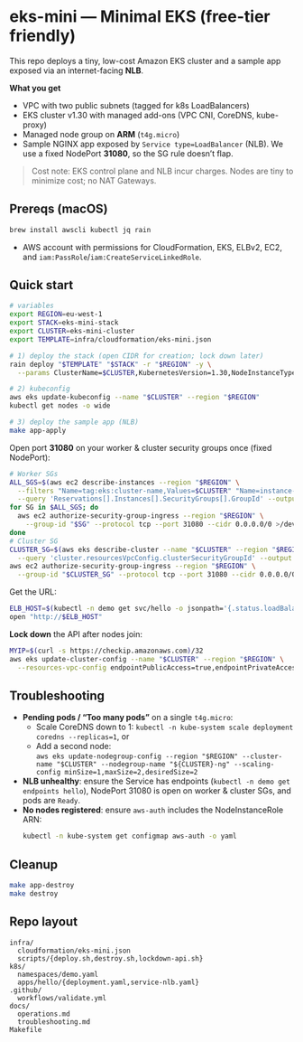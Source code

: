 # eks-mini — Minimal EKS (free-tier friendly)

This repo deploys a tiny, low-cost Amazon EKS cluster and a sample app exposed via an internet-facing **NLB**.

**What you get**
- VPC with two public subnets (tagged for k8s LoadBalancers)
- EKS cluster v1.30 with managed add-ons (VPC CNI, CoreDNS, kube-proxy)
- Managed node group on **ARM** (`t4g.micro`)
- Sample NGINX app exposed by `Service type=LoadBalancer` (NLB). We use a fixed NodePort **31080**, so the SG rule doesn’t flap.

> Cost note: EKS control plane and NLB incur charges. Nodes are tiny to minimize cost; no NAT Gateways.

## Prereqs (macOS)

```bash
brew install awscli kubectl jq rain
```

- AWS account with permissions for CloudFormation, EKS, ELBv2, EC2, and `iam:PassRole`/`iam:CreateServiceLinkedRole`.

## Quick start

```bash
# variables
export REGION=eu-west-1
export STACK=eks-mini-stack
export CLUSTER=eks-mini-cluster
export TEMPLATE=infra/cloudformation/eks-mini.json

# 1) deploy the stack (open CIDR for creation; lock down later)
rain deploy "$TEMPLATE" "$STACK" -r "$REGION" -y \
  --params ClusterName=$CLUSTER,KubernetesVersion=1.30,NodeInstanceType=t4g.micro,DesiredSize=2,MinSize=1,MaxSize=2,NodeVolumeSizeGiB=20,PublicAccessCidrs=0.0.0.0/0

# 2) kubeconfig
aws eks update-kubeconfig --name "$CLUSTER" --region "$REGION"
kubectl get nodes -o wide

# 3) deploy the sample app (NLB)
make app-apply
```

Open port **31080** on your worker & cluster security groups once (fixed NodePort):

```bash
# Worker SGs
ALL_SGS=$(aws ec2 describe-instances --region "$REGION" \
  --filters "Name=tag:eks:cluster-name,Values=$CLUSTER" "Name=instance-state-name,Values=running" \
  --query 'Reservations[].Instances[].SecurityGroups[].GroupId' --output text | tr '\t' '\n' | sort -u)
for SG in $ALL_SGS; do
  aws ec2 authorize-security-group-ingress --region "$REGION" \
    --group-id "$SG" --protocol tcp --port 31080 --cidr 0.0.0.0/0 >/dev/null 2>&1 || true
done
# Cluster SG
CLUSTER_SG=$(aws eks describe-cluster --name "$CLUSTER" --region "$REGION" \
  --query 'cluster.resourcesVpcConfig.clusterSecurityGroupId' --output text)
aws ec2 authorize-security-group-ingress --region "$REGION" \
  --group-id "$CLUSTER_SG" --protocol tcp --port 31080 --cidr 0.0.0.0/0 >/dev/null 2>&1 || true
```

Get the URL:
```bash
ELB_HOST=$(kubectl -n demo get svc/hello -o jsonpath='{.status.loadBalancer.ingress[0].hostname}')
open "http://$ELB_HOST"
```

**Lock down** the API after nodes join:
```bash
MYIP=$(curl -s https://checkip.amazonaws.com)/32
aws eks update-cluster-config --name "$CLUSTER" --region "$REGION" \
  --resources-vpc-config endpointPublicAccess=true,endpointPrivateAccess=true,publicAccessCidrs="[$MYIP]"
```

## Troubleshooting

- **Pending pods / “Too many pods”** on a single `t4g.micro`:
  - Scale CoreDNS down to 1: `kubectl -n kube-system scale deployment coredns --replicas=1`, or
  - Add a second node:  
    `aws eks update-nodegroup-config --region "$REGION" --cluster-name "$CLUSTER" --nodegroup-name "${CLUSTER}-ng" --scaling-config minSize=1,maxSize=2,desiredSize=2`
- **NLB unhealthy**: ensure the Service has endpoints (`kubectl -n demo get endpoints hello`), NodePort 31080 is open on worker & cluster SGs, and pods are `Ready`.
- **No nodes registered**: ensure `aws-auth` includes the NodeInstanceRole ARN:
  ```bash
  kubectl -n kube-system get configmap aws-auth -o yaml
  ```

## Cleanup

```bash
make app-destroy
make destroy
```

## Repo layout

```
infra/
  cloudformation/eks-mini.json
  scripts/{deploy.sh,destroy.sh,lockdown-api.sh}
k8s/
  namespaces/demo.yaml
  apps/hello/{deployment.yaml,service-nlb.yaml}
.github/
  workflows/validate.yml
docs/
  operations.md
  troubleshooting.md
Makefile
